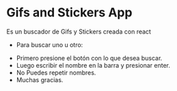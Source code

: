 # Gifs and Stickers App

Es un buscador de Gifs y Stickers creada con react

* Para buscar uno u otro: 
- Primero presione el botón con lo que desea buscar.
- Luego escribir el nombre en la barra y presionar enter.
- No Puedes repetir nombres.
- Muchas gracias.